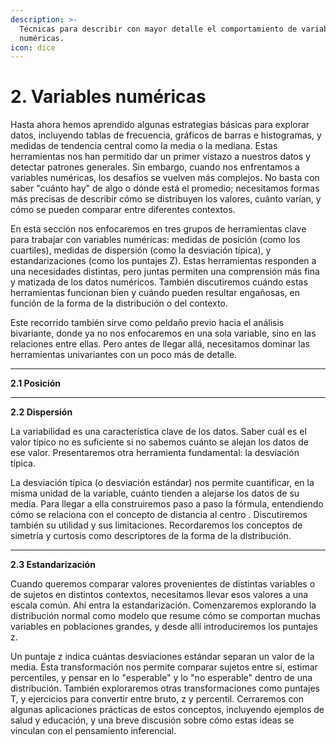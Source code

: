 ```yaml
---
description: >-
  Técnicas para describir con mayor detalle el comportamiento de variables
  numéricas.
icon: dice
---
```


# 2. Variables numéricas

Hasta ahora hemos aprendido algunas estrategias básicas para explorar datos, incluyendo tablas de frecuencia, gráficos de barras e histogramas, y medidas de tendencia central como la media o la mediana. Estas herramientas nos han permitido dar un primer vistazo a nuestros datos y detectar patrones generales. Sin embargo, cuando nos enfrentamos a variables numéricas, los desafíos se vuelven más complejos. No basta con saber "cuánto hay" de algo o dónde está el promedio; necesitamos formas más precisas de describir cómo se distribuyen los valores, cuánto varían, y cómo se pueden comparar entre diferentes contextos.

En esta sección nos enfocaremos en tres grupos de herramientas clave para trabajar con variables numéricas: medidas de posición (como los cuartiles), medidas de dispersión (como la desviación típica), y  estandarizaciones (como los puntajes Z). Estas herramientas responden a una necesidades distintas, pero juntas permiten una comprensión más fina y matizada de los datos numéricos. También discutiremos cuándo estas herramientas funcionan bien y cuándo pueden resultar engañosas, en función de la forma de la distribución o del contexto.

Este recorrido también sirve como peldaño previo hacia el análisis bivariante, donde ya no nos enfocaremos en una sola variable, sino en las relaciones entre ellas. Pero antes de llegar allá, necesitamos dominar las herramientas univariantes con un poco más de detalle.

***

**2.1 Posición**

***

**2.2 Dispersión**

La variabilidad es una característica clave de los datos. Saber cuál es el valor típico no es suficiente si no sabemos cuánto se alejan los datos de ese valor. Presentaremos otra herramienta fundamental: la desviación típica.

La desviación típica (o desviación estándar) nos permite cuantificar, en la misma unidad de la variable, cuánto tienden a alejarse los datos de su media. Para llegar a ella construiremos paso a paso la fórmula, entendiendo cómo se relaciona con el concepto de distancia al centro . Discutiremos también su utilidad y sus limitaciones. Recordaremos los conceptos de simetría y curtosis como descriptores de la forma de la distribución.

***

**2.3 Estandarización**

Cuando queremos comparar valores provenientes de distintas variables o de sujetos en distintos contextos, necesitamos llevar esos valores a una escala común. Ahí entra la estandarización. Comenzaremos explorando la distribución normal como modelo que resume cómo se comportan muchas variables en poblaciones grandes, y desde allí introduciremos los puntajes z.

Un puntaje z indica cuántas desviaciones estándar separan un valor de la media. Esta transformación nos permite comparar sujetos entre sí, estimar percentiles, y pensar en lo "esperable" y lo "no esperable" dentro de una distribución. También exploraremos otras transformaciones como puntajes T, y ejercicios para convertir entre bruto, z y percentil. Cerraremos con algunas aplicaciones prácticas de estos conceptos, incluyendo ejemplos de salud y educación, y una breve discusión sobre cómo estas ideas se vinculan con el pensamiento inferencial.
